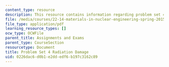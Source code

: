 ```yaml
---
content_type: resource
description: This resource contains information regarding problem set 4.
file: /media/courses/22-14-materials-in-nuclear-engineering-spring-2015/0226dac6d0b1e2ddedf6b197c3162c89_MIT22_14S15_Pset4.pdf
file_type: application/pdf
learning_resource_types: []
ocw_type: OCWFile
parent_title: Assignments and Exams
parent_type: CourseSection
resourcetype: Document
title: Problem Set 4 Radiation Damage
uid: 0226dac6-d0b1-e2dd-edf6-b197c3162c89
---
```

